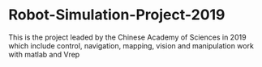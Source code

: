 # Robot-Simulation-Project-2019
This is the project leaded by the Chinese Academy of Sciences in 2019 which include control, navigation, mapping, vision and manipulation work with matlab and Vrep
